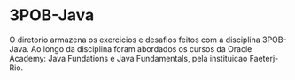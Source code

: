 # 3POB-Java

O diretorio armazena os exercicios e desafios feitos com a disciplina 3POB-Java.
Ao longo da disciplina foram abordados os cursos da Oracle Academy: Java Fundations e Java Fundamentals, pela instituicao 
Faeterj-Rio.

